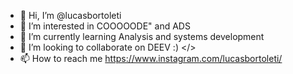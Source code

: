 - 👋 Hi, I’m @lucasbortoleti
- 👀 I’m interested in COOOOODE" and ADS
- 🌱 I’m currently learning Analysis and systems development
- 💞️ I’m looking to collaborate on DEEV :) </>
- 📫 How to reach me https://www.instagram.com/lucasbortoleti/

<!---
lucasbortoleti/lucasbortoleti is a ✨ special ✨ repository because its `README.md` (this file) appears on your GitHub profile.
You can click the Preview link to take a look at your changes.
--->
